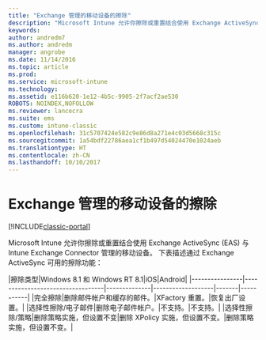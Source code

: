 ```yaml
---
title: "Exchange 管理的移动设备的擦除"
description: "Microsoft Intune 允许你擦除或重置结合使用 Exchange ActiveSync (EAS) 与 Intune Exchange Connector 管理的移动设备"
keywords: 
author: andredm7
ms.author: andredm
manager: angrobe
ms.date: 11/14/2016
ms.topic: article
ms.prod: 
ms.service: microsoft-intune
ms.technology: 
ms.assetid: e116b620-1e12-4b5c-9905-2f7acf2ae530
ROBOTS: NOINDEX,NOFOLLOW
ms.reviewer: lancecra
ms.suite: ems
ms.custom: intune-classic
ms.openlocfilehash: 31c5707424e582c9e86d8a271e4c03d5668c315c
ms.sourcegitcommit: 1a54bdf22786aea1cf1b497d54024470e1024aeb
ms.translationtype: HT
ms.contentlocale: zh-CN
ms.lasthandoff: 10/10/2017
---
```

# <a name="wipe-for-exchange-managed-mobile-devices"></a>Exchange 管理的移动设备的擦除

[!INCLUDE[classic-portal](../includes/classic-portal.md)]

Microsoft Intune 允许你擦除或重置结合使用 Exchange ActiveSync (EAS) 与 Intune Exchange Connector 管理的移动设备。 下表描述通过 Exchange ActiveSync 可用的擦除功能：

|擦除类型|Windows 8.1 和 Windows RT 8.1|iOS|Android|
|----------------|----------------------------------|--------------|-------------------|-------|-----------|
|完全擦除|删除邮件帐户和缓存的邮件。|XFactory 重置。|恢复出厂设置。|
|选择性擦除/电子邮件|删除电子邮件帐户。|不支持。|不支持。|
|选择性擦除/策略|删除策略实施，但设置不变|删除 XPolicy 实施，但设置不变。|删除策略实施，但设置不变。|
